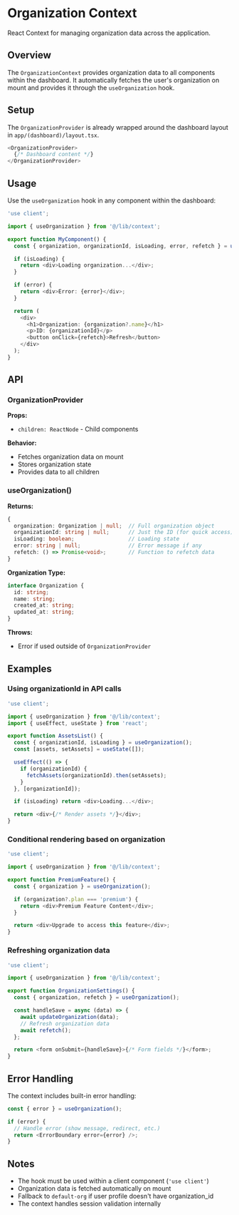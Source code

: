 # Organization Context

React Context for managing organization data across the application.

## Overview

The `OrganizationContext` provides organization data to all components within the dashboard. It automatically fetches the user's organization on mount and provides it through the `useOrganization` hook.

## Setup

The `OrganizationProvider` is already wrapped around the dashboard layout in `app/(dashboard)/layout.tsx`.

```typescript
<OrganizationProvider>
  {/* Dashboard content */}
</OrganizationProvider>
```

## Usage

Use the `useOrganization` hook in any component within the dashboard:

```typescript
'use client';

import { useOrganization } from '@/lib/context';

export function MyComponent() {
  const { organization, organizationId, isLoading, error, refetch } = useOrganization();

  if (isLoading) {
    return <div>Loading organization...</div>;
  }

  if (error) {
    return <div>Error: {error}</div>;
  }

  return (
    <div>
      <h1>Organization: {organization?.name}</h1>
      <p>ID: {organizationId}</p>
      <button onClick={refetch}>Refresh</button>
    </div>
  );
}
```

## API

### OrganizationProvider

**Props:**
- `children: ReactNode` - Child components

**Behavior:**
- Fetches organization data on mount
- Stores organization state
- Provides data to all children

### useOrganization()

**Returns:**
```typescript
{
  organization: Organization | null;  // Full organization object
  organizationId: string | null;      // Just the ID (for quick access)
  isLoading: boolean;                 // Loading state
  error: string | null;               // Error message if any
  refetch: () => Promise<void>;       // Function to refetch data
}
```

**Organization Type:**
```typescript
interface Organization {
  id: string;
  name: string;
  created_at: string;
  updated_at: string;
}
```

**Throws:**
- Error if used outside of `OrganizationProvider`

## Examples

### Using organizationId in API calls

```typescript
'use client';

import { useOrganization } from '@/lib/context';
import { useEffect, useState } from 'react';

export function AssetsList() {
  const { organizationId, isLoading } = useOrganization();
  const [assets, setAssets] = useState([]);

  useEffect(() => {
    if (organizationId) {
      fetchAssets(organizationId).then(setAssets);
    }
  }, [organizationId]);

  if (isLoading) return <div>Loading...</div>;

  return <div>{/* Render assets */}</div>;
}
```

### Conditional rendering based on organization

```typescript
'use client';

import { useOrganization } from '@/lib/context';

export function PremiumFeature() {
  const { organization } = useOrganization();

  if (organization?.plan === 'premium') {
    return <div>Premium Feature Content</div>;
  }

  return <div>Upgrade to access this feature</div>;
}
```

### Refreshing organization data

```typescript
'use client';

import { useOrganization } from '@/lib/context';

export function OrganizationSettings() {
  const { organization, refetch } = useOrganization();

  const handleSave = async (data) => {
    await updateOrganization(data);
    // Refresh organization data
    await refetch();
  };

  return <form onSubmit={handleSave}>{/* Form fields */}</form>;
}
```

## Error Handling

The context includes built-in error handling:

```typescript
const { error } = useOrganization();

if (error) {
  // Handle error (show message, redirect, etc.)
  return <ErrorBoundary error={error} />;
}
```

## Notes

- The hook must be used within a client component (`'use client'`)
- Organization data is fetched automatically on mount
- Fallback to `default-org` if user profile doesn't have organization_id
- The context handles session validation internally

